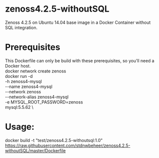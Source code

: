 # zenoss4.2.5-withoutSQL

Zenoss 4.2.5 on Ubuntu 14.04 base image in a Docker Container without SQL integration.

# Prerequisites
This Dockerfile can only be build with these prerequisites, so you'll need a Docker host. \
docker network create zenoss \
docker run -d \
    -h zenoss4-mysql \
    --name zenoss4-mysql \
    --network zenoss \
    --network-alias zenoss4-mysql \
    -e MYSQL_ROOT_PASSWORD=zenoss \
    mysql:5.5.62 \

# Usage:
docker build -t "test/zenoss4.2.5-withoutsql:1.0" https://raw.githubusercontent.com/stdnwbeheer/zenoss4.2.5-withoutSQL/master/Dockerfile
